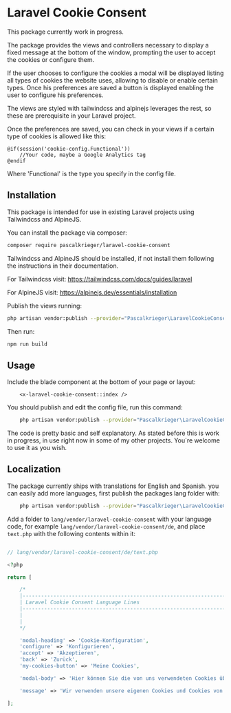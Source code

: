 

# Laravel Cookie Consent

This package currently work in progress.

The package provides the views and controllers necessary to display a fixed message at the bottom of the window, prompting the user to accept the cookies or configure them.

If the user chooses to configure the cookies a modal will be displayed listing all types of cookies the website uses, allowing to disable or enable certain types. Once his preferences are saved a button is displayed enabling the user to configure his preferences.

The views are styled with tailwindcss and alpinejs leverages the rest, so these are prerequisite in your Laravel project.

Once the preferences are saved, you can check in your views if a certain type of cookies is allowed like this: 

```blade
@if(session('cookie-config.Functional')) 
    //Your code, maybe a Google Analytics tag 
@endif
```

Where 'Functional' is the type you specify in the config file.

## Installation

This package is intended for use in existing Laravel projects using Tailwindcss and AlpineJS. 

You can install the package via composer:

``` bash
composer require pascalkrieger/laravel-cookie-consent
```

Tailwindcss and AlpineJS should be installed, if not install them following the instructions in their documentation.

For Tailwindcss visit:  https://tailwindcss.com/docs/guides/laravel

For AlpineJS visit: https://alpinejs.dev/essentials/installation

Publish the views running: 

```bash
php artisan vendor:publish --provider="Pascalkrieger\LaravelCookieConsent\LaravelCookieConsentServiceProvider" --tag="laravel-cookie-consent-views"
```

Then run: 

```bash
npm run build
```

## Usage

Include the blade component at the bottom of your page or layout: 

```blade
    <x-laravel-cookie-consent::index /> 
```

You should publish and edit the config file, run this command:

```bash
    php artisan vendor:publish --provider="Pascalkrieger\LaravelCookieConsent\LaravelCookieConsentServiceProvider" --tag="laravel-cookie-consent-config"
```

The code is pretty basic and self explanatory. As stated before this is work in progress, in use right now in some of my other projects. You´re welcome to use it as you wish. 

## Localization

The package currently ships with translations for English and Spanish. you can easily add more languages, first publish the packages lang folder with:

```bash
    php artisan vendor:publish --provider="Pascalkrieger\LaravelCookieConsent\LaravelCookieConsentServiceProvider" --tag="laravel-cookie-consent-lang"
```

Add a folder to `lang/vendor/laravel-cookie-consent` with your language code, for example `lang/vendor/laravel-cookie-consent/de`, and place `text.php` with the following contents within it:

```php

// lang/vendor/laravel-cookie-consent/de/text.php

<?php

return [

    /*
    |--------------------------------------------------------------------------
    | Laravel Cookie Consent Language Lines
    |--------------------------------------------------------------------------
    |
    |
    */

    'modal-heading' => 'Cookie-Konfiguration',
    'configure' => 'Konfigurieren',
    'accept' => 'Akzeptieren',
    'back' => 'Zurück',
    'my-cookies-button' => 'Meine Cookies',

    'modal-body' => 'Hier können Sie die von uns verwendeten Cookies überprüfen und konfigurieren, welche Cookies Sie in Ihrem Webbrowser installieren möchten.',

    'message' => 'Wir verwenden unsere eigenen Cookies und Cookies von Drittanbietern beim Surfen auf der Website, um den Zugriff auf die Funktionen der Website zu ermöglichen, Verkehrsstatistiken zu extrahieren und die Benutzererfahrung zu verbessern. Sie können alle Cookies akzeptieren und auswählen, welche Sie aktivieren möchten. Weitere Informationen finden Sie in unserer Cookie-Richtlinie.',

];


```
